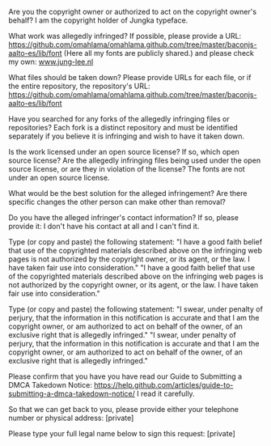 Are you the copyright owner or authorized to act on the copyright owner's behalf?
I am the copyright holder of Jungka typeface.

What work was allegedly infringed? If possible, please provide a URL:
https://github.com/omahlama/omahlama.github.com/tree/master/baconjs-aalto-es/lib/font
(Here all my fonts are publicly shared.) and please check my own: www.jung-lee.nl

What files should be taken down? Please provide URLs for each file, or if the entire repository, the repository's URL:
https://github.com/omahlama/omahlama.github.com/tree/master/baconjs-aalto-es/lib/font

Have you searched for any forks of the allegedly infringing files or repositories? Each fork is a distinct repository and must be identified separately if you believe it is infringing and wish to have it taken down.

Is the work licensed under an open source license? If so, which open source license? Are the allegedly infringing files being used under the open source license, or are they in violation of the license?
The fonts are not under an open source license.

What would be the best solution for the alleged infringement? Are there specific changes the other person can make other than removal?

Do you have the alleged infringer's contact information? If so, please provide it:
I don't have his contact at all and I can't find it.

Type (or copy and paste) the following statement: "I have a good faith belief that use of the copyrighted materials described above on the infringing web pages is not authorized by the copyright owner, or its agent, or the law. I have taken fair use into consideration."
"I have a good faith belief that use of the copyrighted materials described above on the infringing web pages is not authorized by the copyright owner, or its agent, or the law. I have taken fair use into consideration."

Type (or copy and paste) the following statement: "I swear, under penalty of perjury, that the information in this notification is accurate and that I am the copyright owner, or am authorized to act on behalf of the owner, of an exclusive right that is allegedly infringed."
"I swear, under penalty of perjury, that the information in this notification is accurate and that I am the copyright owner, or am authorized to act on behalf of the owner, of an exclusive right that is allegedly infringed."

Please confirm that you have you have read our Guide to Submitting a DMCA Takedown Notice: https://help.github.com/articles/guide-to-submitting-a-dmca-takedown-notice/
I read it carefully.

So that we can get back to you, please provide either your telephone number or physical address:
[private]

Please type your full legal name below to sign this request:
[private]
